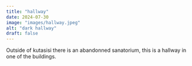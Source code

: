```yaml
---
title: "hallway"
date: 2024-07-30
image: "images/hallway.jpeg"
alt: "dark hallway"
draft: false
---
```


Outside of kutasisi there is an abandonned sanatorium, this is a hallway in one of the buildings. 